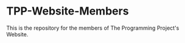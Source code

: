 # TPP-Website-Members
This is the repository for the members of The Programming Project's Website. 
